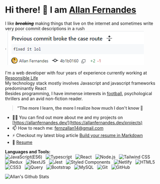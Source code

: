 <h1>Hi there! 👋 I am <a href="https://www.allanfernandes.dev">Allan Fernandes</a></h1>

I like <strong><em><del>breaking</del></em></strong> making things that live on the internet and sometimes write very poor commit descriptions in a rush<br />. 
<img align="center" src="https://github.com/allanmosesfernandes/allanmosesfernandes/blob/master/image.png">  
<br />I'm a web developer with four years of experience currently working at [Responsible Life](https://www.responsiblelife.co.uk/)</br>
My technology stack mostly involves Javascript and javascript frameworks predominantly React<br />Besides programming, I have immense interests in [football](https://www.allanfernandes.dev/tekkers), psychological thrillers and an avid non-fiction reader.
><strong>“The more I learn, the more I realize how much I don't know 🫠</strong>
- 👨‍💻 You can find out more about me and my projects on [https://allanfernandes.dev/](https://allanfernandes.dev/projects)<br />
- 📫 How to reach me: fernzallan14@gmail.com
- ⚡ Checkout my latest blog article [Build your resume in Markdown](https://www.allanfernandes.dev/blog/build-your-resume-using-markdown)
- 📝 [Resume](https://www.allanfernandes.dev/Resume_Allan_Fernandes_.pdf)

**Languages and Tools:**<br />
![JavaScript(ES6)](https://img.shields.io/badge/-JavaScript-black?logo=javascript&style=social)&nbsp;&nbsp;
![Typescript](https://img.shields.io/badge/-Typescript-black?logo=typescript&style=social)&nbsp;&nbsp;
![React](https://img.shields.io/badge/-React-black?logo=react&style=social)&nbsp;&nbsp;
![Node.js](https://img.shields.io/badge/-Node.js-black?logo=nodedotjs&style=social)&nbsp;&nbsp;
![Tailwind CSS](https://img.shields.io/badge/-TailwindCSS-black?logo=tailwindcss&style=social)&nbsp;&nbsp;
![Redux](https://img.shields.io/badge/-Redux-black?logo=redux&style=social)&nbsp;&nbsp;
![NextJS](https://img.shields.io/badge/-Next.JS-black?logo=nextdotjs&style=social)&nbsp;&nbsp;
![Jest](https://img.shields.io/badge/-Jest-black?logo=jest&style=social)&nbsp;&nbsp;
![Styled Components](https://img.shields.io/badge/-StyledComponents-black?logo=styledcomponents&style=social)&nbsp;&nbsp;
![Netlify](https://img.shields.io/badge/-NetlifyJS-black?logo=netlify&style=social)&nbsp;&nbsp;
![HTML5](https://img.shields.io/badge/-HTML5-black?logo=html5&style=social)&nbsp;&nbsp;
![CSS3](https://img.shields.io/badge/-CSS3-black?logo=css3&style=social)&nbsp;&nbsp;
![jQuery](https://img.shields.io/badge/-jQuery-black?logo=jquery&style=social)&nbsp;&nbsp;
![Bootstrap](https://img.shields.io/badge/-Bootstrap-black?logo=bootstrap&style=social)&nbsp;&nbsp;
![MySQL](https://img.shields.io/badge/-MySQL-black?logo=mysql&style=social)&nbsp;&nbsp;
![Git](https://img.shields.io/badge/-Git-black?logo=git&style=social)&nbsp;&nbsp;
![GitHub](https://img.shields.io/badge/-GitHub-black?logo=github&style=social)&nbsp;&nbsp;

![Allan's Github Stats](https://github-readme-stats.vercel.app/api?username=allanmosesfernandes&count_private=true&show_icons=true&include_all_commits=true)

